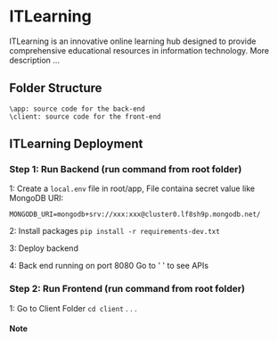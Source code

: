 # ITLearning

ITLearning is an innovative online learning hub designed to provide comprehensive educational resources in information technology.
More description ...

## Folder Structure
```
\app: source code for the back-end
\client: source code for the front-end
```
## ITLearning Deployment

### Step 1: Run Backend (run command from root folder)

 1: Create a `local.env` file in root/app,
File containa secret value like MongoDB URI:

```
MONGODB_URI=mongodb+srv://xxx:xxx@cluster0.lf8sh9p.mongodb.net/
```
 
 2: Install packages 
```pip install -r requirements-dev.txt```

 3: Deploy backend 
``` ```

 4: Back end running on port 8080 
Go to ' ' to see APIs


### Step 2: Run Frontend (run command from root folder)

 1: Go to Client Folder
```cd client```
.
.
.

#### Note
